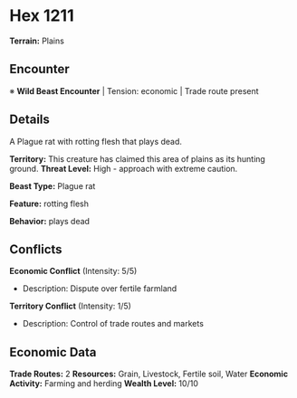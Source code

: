 # Hex 1211

**Terrain:** Plains

## Encounter
※ **Wild Beast Encounter** | Tension: economic | Trade route present

## Details
A Plague rat with rotting flesh that plays dead.

**Territory:** This creature has claimed this area of plains as its hunting ground.
**Threat Level:** High - approach with extreme caution.

**Beast Type:** Plague rat

**Feature:** rotting flesh

**Behavior:** plays dead

## Conflicts
**Economic Conflict** (Intensity: 5/5)
- Description: Dispute over fertile farmland

**Territory Conflict** (Intensity: 1/5)
- Description: Control of trade routes and markets

## Economic Data
**Trade Routes:** 2
**Resources:** Grain, Livestock, Fertile soil, Water
**Economic Activity:** Farming and herding
**Wealth Level:** 10/10
